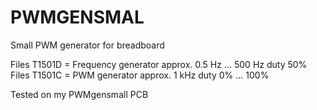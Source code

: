 # PWMGENSMAL
Small PWM generator for breadboard

Files T1501D = Frequency generator  approx. 0.5 Hz ... 500 Hz duty 50%
Files T1501C = PWM generator        approx. 1 kHz duty 0% ... 100%

Tested on my PWMgensmall PCB
